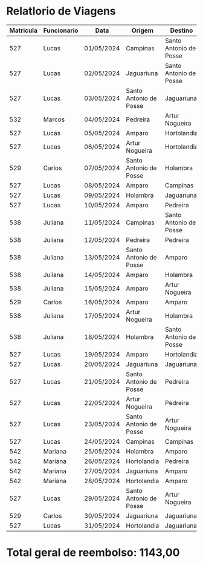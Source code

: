 # Relatlorio de Viagens

| Matricula | Funcionario | Data | Origem | Destino | Distancia | Preco | Total | Reembolso |
| --------- | ----------- | ---- | ------ | ------- | --------- | ----- | ----- | --------- |
| 527 | Lucas | 01/05/2024 | Campinas | Santo Antonio de Posse | 45 | 3,00 | 135,00 | 45,00 |
| 527 | Lucas | 02/05/2024 | Jaguariuna | Santo Antonio de Posse | 24 | 3,00 | 72,00 | 24,00 |
| 527 | Lucas | 03/05/2024 | Santo Antonio de Posse | Jaguariuna | 17 | 3,00 | 51,00 | 17,00 |
| 532 | Marcos | 04/05/2024 | Pedreira | Artur Nogueira | 42 | 3,00 | 126,00 | 42,00 |
| 527 | Lucas | 05/05/2024 | Amparo | Hortolandia | 59 | 3,00 | 177,00 | 59,00 |
| 527 | Lucas | 06/05/2024 | Artur Nogueira | Hortolandia | 48 | 3,00 | 144,00 | 48,00 |
| 529 | Carlos | 07/05/2024 | Santo Antonio de Posse | Holambra | 36 | 3,00 | 108,00 | 36,00 |
| 527 | Lucas | 08/05/2024 | Amparo | Campinas | 36 | 3,00 | 108,00 | 36,00 |
| 527 | Lucas | 09/05/2024 | Holambra | Jaguariuna | 17 | 3,00 | 51,00 | 17,00 |
| 527 | Lucas | 10/05/2024 | Amparo | Pedreira | 25 | 3,00 | 75,00 | 25,00 |
| 538 | Juliana | 11/05/2024 | Campinas | Santo Antonio de Posse | 20 | 3,00 | 60,00 | 20,00 |
| 538 | Juliana | 12/05/2024 | Pedreira | Pedreira | 22 | 3,00 | 66,00 | 22,00 |
| 538 | Juliana | 13/05/2024 | Santo Antonio de Posse | Amparo | 35 | 3,00 | 105,00 | 35,00 |
| 538 | Juliana | 14/05/2024 | Amparo | Holambra | 57 | 3,00 | 171,00 | 57,00 |
| 538 | Juliana | 15/05/2024 | Amparo | Artur Nogueira | 41 | 3,00 | 123,00 | 41,00 |
| 529 | Carlos | 16/05/2024 | Amparo | Amparo | 41 | 3,00 | 123,00 | 41,00 |
| 538 | Juliana | 17/05/2024 | Artur Nogueira | Holambra | 41 | 3,00 | 123,00 | 41,00 |
| 538 | Juliana | 18/05/2024 | Holambra | Santo Antonio de Posse | 34 | 3,00 | 102,00 | 34,00 |
| 527 | Lucas | 19/05/2024 | Amparo | Hortolandia | 32 | 3,00 | 96,00 | 32,00 |
| 527 | Lucas | 20/05/2024 | Jaguariuna | Jaguariuna | 41 | 3,00 | 123,00 | 41,00 |
| 527 | Lucas | 21/05/2024 | Santo Antonio de Posse | Pedreira | 29 | 3,00 | 87,00 | 29,00 |
| 527 | Lucas | 22/05/2024 | Artur Nogueira | Pedreira | 20 | 3,00 | 60,00 | 20,00 |
| 527 | Lucas | 23/05/2024 | Santo Antonio de Posse | Artur Nogueira | 43 | 3,00 | 129,00 | 43,00 |
| 527 | Lucas | 24/05/2024 | Campinas | Campinas | 56 | 3,00 | 168,00 | 56,00 |
| 542 | Mariana | 25/05/2024 | Holambra | Amparo | 54 | 3,00 | 162,00 | 54,00 |
| 542 | Mariana | 26/05/2024 | Hortolandia | Pedreira | 38 | 3,00 | 114,00 | 38,00 |
| 542 | Mariana | 27/05/2024 | Jaguariuna | Amparo | 48 | 3,00 | 144,00 | 48,00 |
| 542 | Mariana | 28/05/2024 | Hortolandia | Amparo | 58 | 3,00 | 174,00 | 58,00 |
| 527 | Lucas | 29/05/2024 | Santo Antonio de Posse | Artur Nogueira | 36 | 3,00 | 108,00 | 36,00 |
| 529 | Carlos | 30/05/2024 | Jaguariuna | Jaguariuna | 28 | 3,00 | 84,00 | 28,00 |
| 527 | Lucas | 31/05/2024 | Hortolandia | Jaguariuna | 20 | 3,00 | 60,00 | 20,00 |

#  Total geral de reembolso: 1143,00
